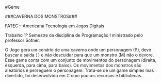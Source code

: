 # G a m e 

###CAVERNA DOS MONSTROS###

FATEC – Americana
Tecnologia em Jogos Digitais

Trabalho 1º Semestre da disciplina de Programação I ministrado pelo professor Sofner.

O Jogo gera um cenário de uma caverna onde um personagem (P), deve buscar a saída (  ) e não descuidar para que um monstro (M) não o devore.
Esse game conta com um conjunto de movimentos do personagem (direita, esquerda, para cima, para baixo). 
Os movimentos dos monstros são aleatórios e perseguem o personagem.
Trata-se de um game simples mas divertido, foi desenvolvido em C com poucos recursos e bibliotecas.



 
 
